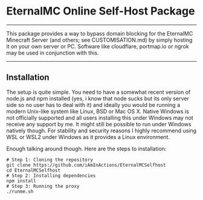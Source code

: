 # EternalMC Online Self-Host Package
___

This package provides a way to bypass domain blocking for the EternalMC Minecraft Server (and others; see CUSTOMISATION.md) by simply hosting it on your own server or PC. Software like cloudflare, portmap.io or ngrok may be used in conjunction with this.
___

## Installation

The setup is quite simple. You need to have a somewhat recent version of node.js and npm installed (yes, i know that node sucks but its only server side so no user has to deal with it) and ideally you would be running a modern Unix-like system like Linux, BSD or Mac OS X. Native Windows is not officially supported and all users installing this under Windows may not receive any support by me. It might still be possible to run under Windows natively though. For stability and security reasons I highly recommend using WSL or WSL2 under Windows as it provides a Linux environment.

Enough talking around though. Here are the steps to installation:
```
# Step 1: Cloning the repository
git clone https://github.com/iAmInActions/EternalMCSelfhost
cd EternalMCSelfhost
# Step 2: Installing dependencies
npm install
# Step 3: Running the proxy
./runme.sh
```
